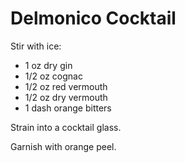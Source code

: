 # Delmonico Cocktail

Stir with ice:

* 1 oz dry gin
* 1/2 oz cognac
* 1/2 oz red vermouth
* 1/2 oz dry vermouth
* 1 dash orange bitters

Strain into a cocktail glass.

Garnish with orange peel.

